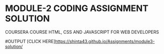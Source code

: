 # MODULE-2 CODING ASSIGNMENT SOLUTION

COURSERA COURSE HTML, CSS AND JAVASCRIPT FOR WEB DEVELOPERS

#OUTPUT [CLICK HERE]https://shinta43.github.io/Assignments/module3-solution/
